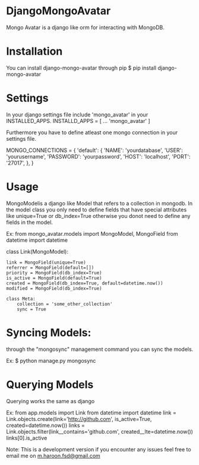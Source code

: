 # DjangoMongoAvatar
Mongo Avatar is a django like orm for interacting with MongoDB.

# Installation
You can install django-mongo-avatar through pip
$ pip install django-mongo-avatar

# Settings
In your django settings file include 'mongo_avatar' in your INSTALLED_APPS.
INSTALLD_APPS = [
  ...
  'mongo_avatar'
]

Furthermore you have to define atleast one mongo connection in your settings file.

MONGO_CONNECTIONS = {
    'default': {
        'NAME': 'yourdatabase',
        'USER': 'yourusername',
        'PASSWORD': 'yourpassword',
        'HOST': 'localhost',
        'PORT': '27017',
    },
}

# Usage
MongoModelis a django like Model that refers to a collection in mongodb. In the model class you only need to define fields that have special attributes like unique=True or db_index=True otherwise you donot need to define any fields in the model.

Ex: 
from mongo_avatar.models import MongoModel, MongoField
from datetime import datetime

class Link(MongoModel):
    
    link = MongoField(unique=True)
    referrer = MongoField(default=[])
    priority = MongoField(db_index=True)
    is_active = MongoField(default=True)
    created = MongoField(db_index=True, default=datetime.now())
    modified = MongoField(db_index=True)
    
    class Meta:
        collection = 'some_other_collection'
        sync = True
        
# Syncing Models:
through the "mongosync" management command you can sync the models.

Ex:
$ python manage.py mongosync

# Querying Models
Querying works the same as django

Ex:
from app.models import Link
from datetime import datetime
link = Link.objects.create(link='http://github.com', is_active=True, created=datetime.now())
links = Link.objects.filter(link__contains='github.com', created__lte=datetime.now())
links[0].is_active

Note: This is a development version if you encounter any issues feel free to email me on m.haroon.fsd@gmail.com


